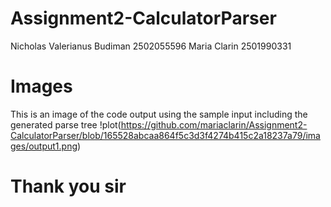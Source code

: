 # Assignment2-CalculatorParser
Nicholas Valerianus Budiman 2502055596 
Maria Clarin 2501990331
# Images
This is an image of the code output using the sample input including the generated parse tree 
!plot(https://github.com/mariaclarin/Assignment2-CalculatorParser/blob/165528abcaa864f5c3d3f4274b415c2a18237a79/images/output1.png)

# Thank you sir
